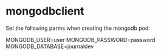 # mongodbclient
Set the following parms when creating the mongodb pod:

MONGODB_USER=user
MONGODB_PASSWORD=password
MONGODB_DATABASE=journaldev


